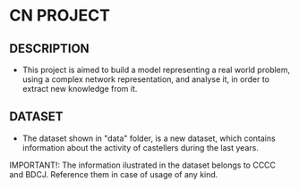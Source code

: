 CN PROJECT
==========

DESCRIPTION
-----------
 * This project is aimed to build a model representing a real world 
   problem, using a complex network representation, and analyse it,
   in order to extract new knowledge from it.

DATASET
-------
 * The dataset shown in "data" folder, is a new dataset, which contains
   information about the activity of castellers during the last years.

 IMPORTANT!: The information ilustrated in the dataset belongs to CCCC 
				and BDCJ. Reference them in case of usage of any kind.
	